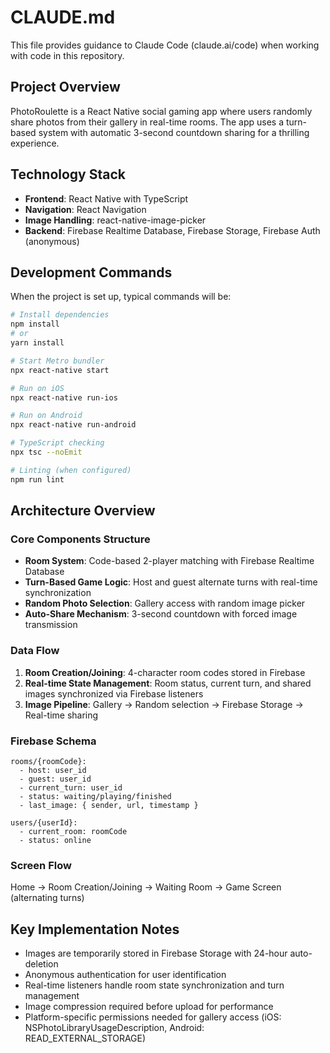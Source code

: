 # CLAUDE.md

This file provides guidance to Claude Code (claude.ai/code) when working with code in this repository.

## Project Overview

PhotoRoulette is a React Native social gaming app where users randomly share photos from their gallery in real-time rooms. The app uses a turn-based system with automatic 3-second countdown sharing for a thrilling experience.

## Technology Stack

- **Frontend**: React Native with TypeScript
- **Navigation**: React Navigation
- **Image Handling**: react-native-image-picker
- **Backend**: Firebase Realtime Database, Firebase Storage, Firebase Auth (anonymous)

## Development Commands

When the project is set up, typical commands will be:

```bash
# Install dependencies
npm install
# or
yarn install

# Start Metro bundler
npx react-native start

# Run on iOS
npx react-native run-ios

# Run on Android  
npx react-native run-android

# TypeScript checking
npx tsc --noEmit

# Linting (when configured)
npm run lint
```

## Architecture Overview

### Core Components Structure
- **Room System**: Code-based 2-player matching with Firebase Realtime Database
- **Turn-Based Game Logic**: Host and guest alternate turns with real-time synchronization
- **Random Photo Selection**: Gallery access with random image picker
- **Auto-Share Mechanism**: 3-second countdown with forced image transmission

### Data Flow
1. **Room Creation/Joining**: 4-character room codes stored in Firebase
2. **Real-time State Management**: Room status, current turn, and shared images synchronized via Firebase listeners
3. **Image Pipeline**: Gallery → Random selection → Firebase Storage → Real-time sharing

### Firebase Schema
```
rooms/{roomCode}:
  - host: user_id
  - guest: user_id  
  - current_turn: user_id
  - status: waiting/playing/finished
  - last_image: { sender, url, timestamp }

users/{userId}:
  - current_room: roomCode
  - status: online
```

### Screen Flow
Home → Room Creation/Joining → Waiting Room → Game Screen (alternating turns)

## Key Implementation Notes

- Images are temporarily stored in Firebase Storage with 24-hour auto-deletion
- Anonymous authentication for user identification
- Real-time listeners handle room state synchronization and turn management
- Image compression required before upload for performance
- Platform-specific permissions needed for gallery access (iOS: NSPhotoLibraryUsageDescription, Android: READ_EXTERNAL_STORAGE)